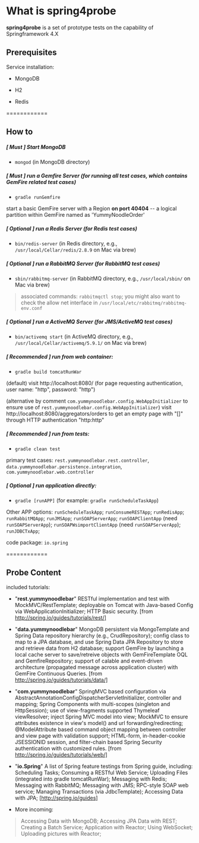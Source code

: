 # What is spring4probe

**spring4probe** is a set of prototype tests on the capability of Springframework 4.X

## Prerequisites 

Service installation:

* MongoDB 

* H2

* Redis

============

## How to

##### [ **Must** ] Start MongoDB

* `mongod` (in MongoDB directory)

##### [ **Must** ] run a Gemfire Server (for running all test cases, which contains GemFire related test cases)

* `gradle runGemfire` 

start a basic GemFire server with a Region **on port 40404** -- a logical partition within GemFire named as 'YummyNoodleOrder'

##### [ **Optional** ] run a Redis Server (for Redis test cases)

* `bin/redis-server` (in Redis directory, e.g., `/usr/local/Cellar/redis/2.8.9` on Mac via brew)

##### [ **Optional** ] run a RabbitMQ Server (for RabbitMQ test cases)

* `sbin/rabbitmq-server` (in RabbitMQ directory, e.g., `/usr/local/sbin/` on Mac via brew)

>associated commands: `rabbitmqctl stop`; you might also want to check the allow net interface in `/usr/local/etc/rabbitmq/rabbitmq-env.conf`

##### [ **Optional** ] run a ActiveMQ Server (for JMS/ActiveMQ test cases)

* `bin/activemq start` (in ActiveMQ directory, e.g., `/usr/local/Cellar/activemq/5.9.1/` on Mac via brew)

##### [ **Recommended** ] run from web container:

* `gradle build tomcatRunWar` 

(default) visit http://localhost:8080/ (for page requesting authentication, user name: "http", password: "http")

(alternative by comment `com.yummynoodlebar.config.WebAppInitializer` to ensure use of `rest.yummynoodlebar.config.WebAppInitializer`) visit http://localhost:8080/aggregators/orders to get an empty page with "[]" through HTTP authentication "http:http"

##### [ **Recommended** ] run from tests:

* `gradle clean test` 

primary test cases: `rest.yummynoodlebar.rest.controller`, `data.yummynoodlebar.persistence.integration`, `com.yummynoodlebar.web.controller`

##### [ **Optional** ] run application directly:

* `gradle [runAPP]` (for example: `gradle runScheduleTaskApp`)

Other APP options: `runScheduleTaskApp`; `runConsumeRESTApp`; `runRedisApp`; `runRabbitMQApp`; `runJMSApp`; `runSOAPServerApp`; `runSOAPClientApp` (need `runSOAPServerApp`); `runSOAPWsimportClientApp` (need `runSOAPServerApp`); `runJDBCTxApp`;

code package: `io.spring` 

============

## Probe Content

included tutorials:

* "**rest.yummynoodlebar**" RESTful implementation and test with MockMVC/RestTemplate; deployable on Tomcat with Java-based Config via WebApplicationInitializer; HTTP Basic security. [from http://spring.io/guides/tutorials/rest/]

* "**data.yummynoodlebar**" MongoDB persistent via MongoTemplate and Spring Data repository hierarchy (e.g., CrudRepository); config class to map to a JPA database, and use Spring Data JPA Repository to store and retrieve data from H2 database; support GemFire by launching a local cache server to save/retreive objects with GemFireTemplate OQL and GemfireRepository; support of calable and event-driven architecture (propagated message across application cluster) with GemFire Continuous Queries. [from http://spring.io/guides/tutorials/data/]

* "**com.yummynoodlebar**" SpringMVC based configuration via AbstractAnnotationConfigDispatcherServletInitializer, controller and mapping; Spring Components with multi-scopes (singleton and HttpSession); use of view-fragments supported Thymeleaf viewResolver; inject Spring MVC model into view; MockMVC to ensure attributes existence in view's model() and url forwarding/redirecting; @ModelAttribute based command object mapping between controller and view page with validation support; HTML-form, in-header-cookie JSESSIONID session, and filter-chain based Spring Security authentication with customized rules. [from http://spring.io/guides/tutorials/web/]

* "**io.Spring**" A list of Spring feature testings from Spring guide, including: Scheduling Tasks; Consuming a RESTful Web Service; Uploading Files (integrated into gradle tomcatRunWar); Messaging with Redis; Messaging with RabbitMQ; Messaging with JMS; RPC-style SOAP web service; Managing Transactions (via JdbcTemplate); Accessing Data with JPA; [http://spring.io/guides]

* More incoming:

>Accessing Data with MongoDB; Accessing JPA Data with REST; Creating a Batch Service; Application with Reactor; Using WebSocket; Uploading pictures with Reactor;




